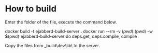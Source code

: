 # How to build

Enter the folder of the file, execute the command below.

docker build -t ejabberd-build-server .
docker run --rm -v $(pwd):$(pwd) -w $(pwd) ejabberd-build-server do deps.get, deps.compile, compile

Copy the files from _build\dev\lib\ to the server.

